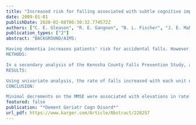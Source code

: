 ```yaml
---
title: "Increased risk for falling associated with subtle cognitive impairment: secondary analysis of a randomized clinical trial"
date: 2009-01-01
publishDate: 2020-02-08T06:30:32.774572Z
authors: ["C. E. Gleason", "R. E. Gangnon", "B. L. Fischer", "J. E. Mahoney"]
publication_types: ["2"]
abstract: "BACKGROUND/AIMS:

Having dementia increases patients' risk for accidental falls. However, it is unknown if having mild cognitive deficits also elevates a person's risk for falls. This study sought to clarify the relationship between subtle cognitive impairment, measured with a widely-used, clinic-based assessment, the Mini Mental State Exam (MMSE), and risk for falls.
METHODS:

In a secondary analysis of the Kenosha County Falls Prevention Study, a randomized controlled trial targeting older adults at risk for falls, we examined the association between baseline MMSE and prospective rate of falls over 12 months in 172 subjects randomized to control group.
RESULTS:

Using univariate analysis, the rate of falls increased with each unit decrease in MMSE score down to at least 22 (rate ratio 1.25, 95% confidence interval (CI) 1.09-1.45, p = 0.0026). Using stepwise multivariate regression, controlling for ability to perform activities of daily living, use of assistive device, current exercise, and arthritis, the association between MMSE score and falls rate persisted (rate ratio 1.20, 95% CI 1.03-1.40, p = 0.021).
CONCLUSION:

Minimal decrements on the MMSE were associated with elevations in rate of falls, suggesting that subtle cognitive deficits reflected in MMSE scores above a cut-off consistent with a diagnosis of dementia, can influence risk for falls."
featured: false
publication: "*Dement Geriatr Cogn Disord*"
url_pdf: https://www.karger.com/Article/Abstract/228257
---
```


